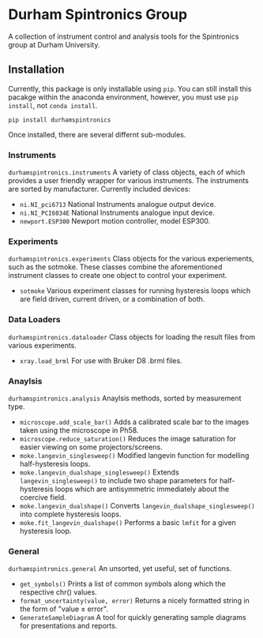 # Durham Spintronics Group
A collection of instrument control and analysis tools for the Spintronics group at Durham University.

## Installation
Currently, this package is only installable using ```pip```. You can still install this pacakge within the anaconda environment, however, you must use ```pip install```, not ```conda install```.
```
pip install durhamspintronics
```
Once installed, there are several differnt sub-modules.

### Instruments
```durhamspintronics.instruments``` 
A variety of class objects, each of which provides a user friendly wrapper for various instruments. The instruments are sorted by manufacturer. Currently included devices:
* ```ni.NI_pci6713``` National Instruments analogue output device.
* ```ni.NI_PCI6034E``` National Instruments analogue input device.
* ```newport.ESP300``` Newport motion controller, model ESP300.

### Experiments
```durhamspintronics.experiments``` 
Class objects for the various experiements, such as the sotmoke. These classes combine the aforementioned instrument classes to create one object to control your experiment.
* ```sotmoke``` Various experiment classes for running hysteresis loops which are field driven, current driven, or a combination of both.
### Data Loaders
```durhamspintronics.dataloader``` 
Class objects for loading the result files from various experiments.
* ```xray.load_brml``` For use with Bruker D8 .brml files.

### Anaylsis
```durhamspintronics.analysis``` 
Anaylsis methods, sorted by measurement type.
* ```microscope.add_scale_bar()``` Adds a calibrated scale bar to the images taken using the microscope in Ph58.
* ```microscope.reduce_saturation()``` Reduces the image saturation for easier viewing on some projectors/screens.
* ```moke.langevin_singlesweep()``` Modified langevin function for modelling half-hysteresis loops.
* ```moke.langevin_dualshape_singlesweep()``` Extends ```langevin_singlesweep()``` to include two shape parameters for half-hysteresis loops which are antisymmetric immediately about the coercive field.
* ```moke.langevin_dualshape()``` Converts ```langevin_dualshape_singlesweep()``` into complete hysteresis loops.
* ```moke.fit_langevin_dualshape()``` Performs a basic ```lmfit``` for a given hysteresis loop.
  
### General
```durhamspintronics.general``` 
An unsorted, yet useful, set of functions.
* ```get_symbols()``` Prints a list of common symbols along which the respective chr() values.
* ```format_uncertainty(value, error)``` Returns a nicely formatted string in the form of "value ± error".
* ```GenerateSampleDiagram``` A tool for quickly generating sample diagrams for presentations and reports.

